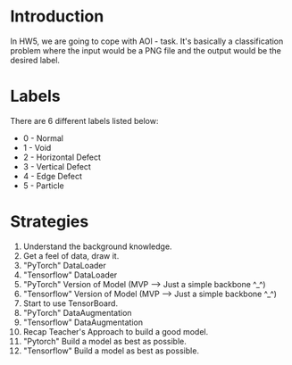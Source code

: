 # Introduction
In HW5, we are going to cope with AOI - task. It's basically a classification problem where the input would be a PNG file and the output would be the desired label.

# Labels
There are 6 different labels listed below:
* 0 - Normal
* 1 - Void
* 2 - Horizontal Defect
* 3 - Vertical Defect
* 4 - Edge Defect
* 5 - Particle

# Strategies
1. Understand the background knowledge.
2. Get a feel of data, draw it.
3. "PyTorch" DataLoader
4. "Tensorflow" DataLoader
5. "PyTorch" Version of Model (MVP --> Just a simple backbone ^_^)
6. "Tensorflow" Version of Model (MVP --> Just a simple backbone ^_^)
7. Start to use TensorBoard.
8. "PyTorch" DataAugmentation
9. "Tensorflow" DataAugmentation
10. Recap Teacher's Approach to build a good model.
11. "Pytorch" Build a model as best as possible.
12. "Tensorflow" Build a model as best as possible.

